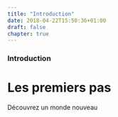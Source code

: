 ```yaml
---
title: "Introduction"
date: 2018-04-22T15:50:36+01:00
draft: false
chapter: true
---
```


### Introduction

# Les premiers pas

Découvrez un monde nouveau